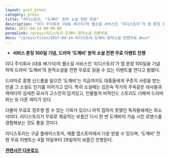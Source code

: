 ```yaml
---
layout: post_press
category: press
title: "리디스토리, ‘도깨비’ 원작 소설 전편 무료"
description: "리디 주식회사 (대표 배기식)의 웹소설 서비스인 ‘리디스토리’가 앱 론칭 100일을 기념하여 드라마 ‘도깨비’의 원작소설을 전편 무료로 읽을 수 있는 이벤트를 연다고 밝혔다."
date: 2017-04-14 00:00:00
permalink: /press/리디스토리-도깨비-원작소설-전편무료
docx: "/press/files/2017-04-14-리디스토리-도깨비-원작소설-전편무료.docx"
---
```


- **서비스 론칭 100일 기념, 드라마 ‘도깨비’ 원작 소설 전편 무료 이벤트 진행**
 
리디 주식회사 (대표 배기식)의 웹소설 서비스인 ‘리디스토리’가 앱 론칭 100일을 기념하여 드라마 ‘도깨비’의 원작소설을 전편 무료로 읽을 수 있는 이벤트를 연다고 밝혔다.
 
드라마로 흥행 신드롬을 일으킨 ‘도깨비’는 지금까지도 대중들에게 꾸준히 사랑을 받는 만큼 그 소설도 인기를 이어가고 있다. 특히 소설에는 김은숙 작가의 주옥같은 대사들과 캐릭터의 섬세한 묘사가 고스란히 담겨있고, 인물들의 비하인드 스토리도 더해져 드라마와는 또 다른 재미가 있다.
 
더불어 무료로 정주행 할 수 있는 기회가 있으니 아직 접하지 못했던 독자들에게는 희소식이다. 리디스토리가 무료로 제공하는 보름간 다시 한 번 도깨비의 가슴 시린 로맨스를 경험해보는 것도 좋을 것이다.
 
리디스토리는 구글 플레이스토어, 애플 앱스토어에서 다운 받을 수 있으며, ‘도깨비’ 전편 무료 이벤트는 4월 15일부터 29일까지 보름간 진행된다.


[**관련사진 다운로드**](/press/img/리디스토리-도깨비-원작소설.jpg)